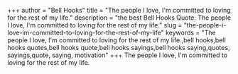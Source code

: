 +++
author = "Bell Hooks"
title = "The people I love, I'm committed to loving for the rest of my life."
description = "the best Bell Hooks Quote: The people I love, I'm committed to loving for the rest of my life."
slug = "the-people-i-love-im-committed-to-loving-for-the-rest-of-my-life"
keywords = "The people I love, I'm committed to loving for the rest of my life.,bell hooks,bell hooks quotes,bell hooks quote,bell hooks sayings,bell hooks saying,quotes, sayings,quote, saying, motivation"
+++
The people I love, I'm committed to loving for the rest of my life.
